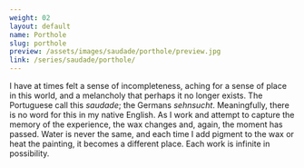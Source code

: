 ```yaml
---
weight: 02
layout: default
name: Porthole
slug: porthole
preview: /assets/images/saudade/porthole/preview.jpg
link: /series/saudade/porthole/
---
```


I have at times felt a sense of incompleteness, aching for a sense of place in this world, and a melancholy that perhaps it no longer exists. The Portuguese call this <i>saudade</i>; the Germans <i>sehnsucht</i>. Meaningfully, there is no word for this in my native English. As I work and attempt to capture the memory of the experience, the wax changes and, again, the moment has passed.  Water is never the same, and each time I add pigment to the wax or heat the painting, it becomes a different place. Each work is infinite in possibility.
